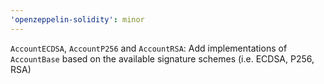 ```yaml
---
'openzeppelin-solidity': minor
---
```


`AccountECDSA`, `AccountP256` and `AccountRSA`: Add implementations of `AccountBase` based on the available signature schemes (i.e. ECDSA, P256, RSA)
